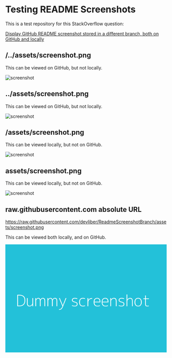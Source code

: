 # Testing README Screenshots

This is a test repository for this StackOverflow question:

[Display GitHub README screenshot stored in a different branch, both on GitHub and locally](https://stackoverflow.com/questions/49670565/display-github-readme-screenshot-stored-in-a-different-branch-both-on-github-an)

## /../assets/screenshot.png

This can be viewed on GitHub, but not locally.

![screenshot](/../assets/screenshot.png)

## ../assets/screenshot.png

This can be viewed on GitHub, but not locally.

![screenshot](../assets/screenshot.png)

## /assets/screenshot.png

This can be viewed locally, but not on GitHub.

![screenshot](/assets/screenshot.png)

## assets/screenshot.png

This can be viewed locally, but not on GitHub.

![screenshot](assets/screenshot.png)

## raw.githubusercontent.com absolute URL

https://raw.githubusercontent.com/devliber/ReadmeScreenshotBranch/assets/screenshot.png

This can be viewed both locally, and on GitHub.

![screenshot](https://raw.githubusercontent.com/devliber/ReadmeScreenshotBranch/assets/screenshot.png)

